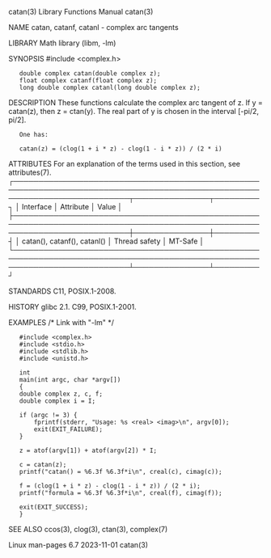 catan(3)							   Library Functions Manual							      catan(3)

NAME
       catan, catanf, catanl - complex arc tangents

LIBRARY
       Math library (libm, -lm)

SYNOPSIS
       #include <complex.h>

       double complex catan(double complex z);
       float complex catanf(float complex z);
       long double complex catanl(long double complex z);

DESCRIPTION
       These  functions	 calculate  the	 complex  arc  tangent of z.  If y = catan(z), then z = ctan(y).  The real part of y is chosen in the interval [-pi/2,
       pi/2].

       One has:

	   catan(z) = (clog(1 + i * z) - clog(1 - i * z)) / (2 * i)

ATTRIBUTES
       For an explanation of the terms used in this section, see attributes(7).
       ┌───────────────────────────────────────────────────────────────────────────────────────────────────────────────────────────┬───────────────┬─────────┐
       │ Interface														   │ Attribute	   │ Value   │
       ├───────────────────────────────────────────────────────────────────────────────────────────────────────────────────────────┼───────────────┼─────────┤
       │ catan(), catanf(), catanl()												   │ Thread safety │ MT-Safe │
       └───────────────────────────────────────────────────────────────────────────────────────────────────────────────────────────┴───────────────┴─────────┘

STANDARDS
       C11, POSIX.1-2008.

HISTORY
       glibc 2.1.  C99, POSIX.1-2001.

EXAMPLES
       /* Link with "-lm" */

       #include <complex.h>
       #include <stdio.h>
       #include <stdlib.h>
       #include <unistd.h>

       int
       main(int argc, char *argv[])
       {
	   double complex z, c, f;
	   double complex i = I;

	   if (argc != 3) {
	       fprintf(stderr, "Usage: %s <real> <imag>\n", argv[0]);
	       exit(EXIT_FAILURE);
	   }

	   z = atof(argv[1]) + atof(argv[2]) * I;

	   c = catan(z);
	   printf("catan() = %6.3f %6.3f*i\n", creal(c), cimag(c));

	   f = (clog(1 + i * z) - clog(1 - i * z)) / (2 * i);
	   printf("formula = %6.3f %6.3f*i\n", creal(f), cimag(f));

	   exit(EXIT_SUCCESS);
       }

SEE ALSO
       ccos(3), clog(3), ctan(3), complex(7)

Linux man-pages 6.7							  2023-11-01								      catan(3)
